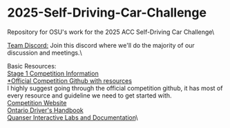 # 2025-Self-Driving-Car-Challenge
Repository for OSU's work for the 2025 ACC Self-Driving Car Challenge\

[Team Discord:](https://discord.gg/2EK2mcF4) Join this discord where we'll do the majority of our discussion and meetings.\

Basic Resources:\
[Stage 1 Competition Information](file:///C:/Users/rhish/Downloads/ACC_Competition-Details-Stage1-V4.pdf)\
[*Official Competition Github with resources](https://github.com/quanser/ACC-Competition-2025)\
I highly suggest going through the official competition github, it has most of every resource and guideline we need to get started with.\
[Competition Website](https://www.quanser.com/winners/2025-american-control-conference-self-driving-car-student-competition/)\
[Ontario Driver's Handbook](https://www.ontario.ca/document/official-mto-drivers-handbook)\
[Quanser Interactive Labs and Documentation](https://qlabs.quanserdocs.com/en/latest/)\
